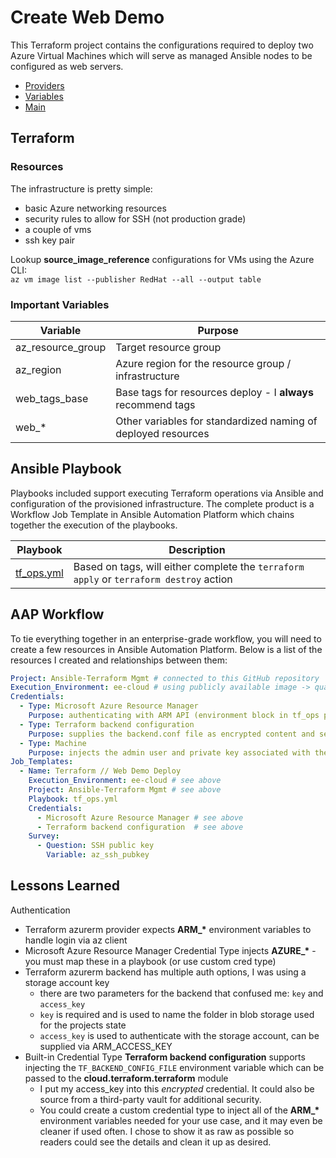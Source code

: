 # Create Web Demo

This Terraform project contains the configurations required to deploy two Azure Virtual Machines which will serve as managed Ansible nodes to be configured as web servers.

- [Providers](./providers.tf)
- [Variables](./variables.tf)
- [Main](./main.tf)

## Terraform

### Resources

The infrastructure is pretty simple:
- basic Azure networking resources
- security rules to allow for SSH (not production grade)
- a couple of vms
- ssh key pair

Lookup **source_image_reference** configurations for VMs using the Azure CLI:<br>
`az vm image list --publisher RedHat --all --output table`

### Important Variables

| Variable | Purpose |
| --- | --- |
| az_resource_group | Target resource group |
| az_region | Azure region for the resource group / infrastructure |
| web_tags_base | Base tags for resources deploy - I **always** recommend tags |
| web_* | Other variables for standardized naming of deployed resources |

## Ansible Playbook

Playbooks included support executing Terraform operations via Ansible and configuration of the provisioned infrastructure. The complete product is a Workflow Job Template in Ansible Automation Platform which chains together the execution of the playbooks.

| Playbook | Description |
| --- | --- |
| [tf_ops.yml](./ansible/tf_ops.yml) | Based on tags, will either complete the `terraform apply` or `terraform destroy` action |

## AAP Workflow

To tie everything together in an enterprise-grade workflow, you will need to create a few resources in Ansible Automation Platform. Below is a list of the resources I created and relationships between them:

```yaml
Project: Ansible-Terraform Mgmt # connected to this GitHub repository
Execution_Environment: ee-cloud # using publicly available image -> quay.io/scottharwell/cloud-ee
Credentials:
  - Type: Microsoft Azure Resource Manager
    Purpose: authenticating with ARM API (environment block in tf_ops playbook)
  - Type: Terraform backend configuration
    Purpose: supplies the backend.conf file as encrypted content and sets the TF_BACKEND_CONFIG_FILE environment variable
  - Type: Machine
    Purpose: injects the admin user and private key associated with the key-pair tied to the VMs in Azure for SSH
Job_Templates:
  - Name: Terraform // Web Demo Deploy
    Execution_Environment: ee-cloud # see above
    Project: Ansible-Terraform Mgmt # see above
    Playbook: tf_ops.yml
    Credentials:
      - Microsoft Azure Resource Manager # see above
      - Terraform backend configuration  # see above
    Survey:
      - Question: SSH public key
        Variable: az_ssh_pubkey
```

## Lessons Learned

Authentication
- Terraform azurerm provider expects **ARM_\*** environment variables to handle login via az client
- Microsoft Azure Resource Manager Credential Type injects **AZURE_\*** - you must map these in a playbook (or use custom cred type)
- Terraform azurerm backend has multiple auth options, I was using a storage account key
  - there are two parameters for the backend that confused me: `key` and `access_key`
  - `key` is required and is used to name the folder in blob storage used for the projects state
  - `access_key` is used to authenticate with the storage account, can be supplied via ARM_ACCESS_KEY
- Built-in Credential Type **Terraform backend configuration** supports injecting the `TF_BACKEND_CONFIG_FILE` environment variable which can be passed to the **cloud.terraform.terraform** module
  - I put my access_key into this _encrypted_ credential. It could also be source from a third-party vault for additional security.
  - You could create a custom credential type to inject all of the **ARM_\*** environment variables needed for your use case, and it may even be cleaner if used often. I chose to show it as raw as possible so readers could see the details and clean it up as desired.